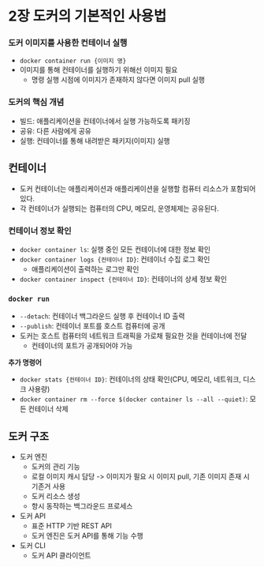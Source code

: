 # 2장 도커의 기본적인 사용법

### 도커 이미지를 사용한 컨테이너 실행
- `docker container run {이미지 명}`
- 이미지를 통해 컨테이너를 실행하기 위해선 이미지 필요
  - 명령 실행 시점에 이미지가 존재하지 않다면 이미지 pull 실행

### 도커의 핵심 개념
- 빌드: 애플리케이션을 컨테이너에서 실행 가능하도록 패키징
- 공유: 다른 사람에게 공유
- 실행: 컨테이너를 통해 내려받은 패키지(이미지) 실행


## 컨테이너
- 도커 컨테이너는 애플리케이션과 애플리케이션을 실행할 컴퓨터 리소스가 포함되어 있다.
- 각 컨테이너가 실행되는 컴퓨터의 CPU, 메모리, 운영체제는 공유된다.

### 컨테이너 정보 확인
- `docker container ls`: 실행 중인 모든 컨테이너에 대한 정보 확인
- `docker container logs {컨테이너 ID}`: 컨테이너 수집 로그 확인
  - 애플리케이션이 출력하는 로그만 확인
- `docker container inspect {컨테이너 ID}`: 컨테이너의 상세 정보 확인

### `docker run`
- `--detach`: 컨테이너 백그라운드 실행 후 컨테이너 ID 출력
- `--publish`: 컨테이너 포트를 호스트 컴퓨터에 공개
- 도커는 호스트 컴퓨터의 네트워크 트래픽을 가로채 필요한 것을 컨테이너에 전달
  - 컨테이너의 포트가 공개되어야 가능

**추가 명령어**
- `docker stats {컨테이너 ID}`: 컨테이너의 상태 확인(CPU, 메모리, 네트워크, 디스크 사용량)
- `docker container rm --force $(docker container ls --all --quiet)`: 모든 컨테이너 삭제

## 도커 구조
- 도커 엔진
  - 도커의 관리 기능
  - 로컬 이미지 캐시 담당 -> 이미지가 필요 시 이미지 pull, 기존 이미지 존재 시 기존거 사용
  - 도커 리소스 생성
  - 항시 동작하는 백그라운드 프로세스
- 도커 API
  - 표준 HTTP 기반 REST API
  - 도커 엔진은 도커 API를 통해 기능 수행
- 도커 CLI
  - 도커 API 클라이언트
